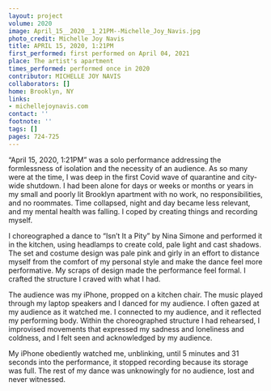 ```yaml
---
layout: project
volume: 2020
image: April_15__2020__1_21PM--Michelle_Joy_Navis.jpg
photo_credit: Michelle Joy Navis
title: APRIL 15, 2020, 1:21PM
first_performed: first performed on April 04, 2021
place: The artist's apartment
times_performed: performed once in 2020
contributor: MICHELLE JOY NAVIS
collaborators: []
home: Brooklyn, NY
links:
- michellejoynavis.com
contact: ''
footnote: ''
tags: []
pages: 724-725
---
```




“April 15, 2020, 1:21PM” was a solo performance addressing the formlessness of isolation and the necessity of an audience. As so many were at the time, I was deep in the first Covid wave of quarantine and city-wide shutdown. I had been alone for days or weeks or months or years in my small and poorly lit Brooklyn apartment with no work, no responsibilities, and no roommates. Time collapsed, night and day became less relevant, and my mental health was falling. I coped by creating things and recording myself. 

I choreographed a dance to “Isn’t It a Pity” by Nina Simone and performed it in the kitchen, using headlamps to create cold, pale light and cast shadows. The set and costume design was pale pink and girly in an effort to distance myself from the comfort of my personal style and make the dance feel more performative. My scraps of design made the performance feel formal. I crafted the structure I craved with what I had.

The audience was my iPhone, propped on a kitchen chair. The music played through my laptop speakers and I danced for my audience. I often gazed at my audience as it watched me. I connected to my audience, and it reflected my performing body. Within the choreographed structure I had rehearsed, I improvised movements that expressed my sadness and loneliness and coldness, and I felt seen and acknowledged by my audience. 

My iPhone obediently watched me, unblinking, until 5 minutes and 31 seconds into the performance, it stopped recording because its storage was full. The rest of my dance was unknowingly for no audience, lost and never witnessed.

